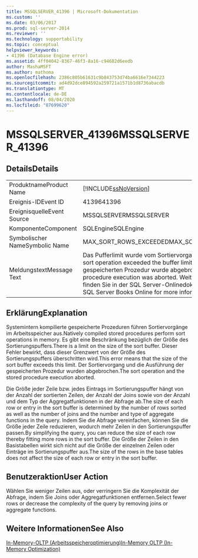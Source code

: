 ```yaml
---
title: MSSQLSERVER_41396 | Microsoft-Dokumentation
ms.custom: ''
ms.date: 03/06/2017
ms.prod: sql-server-2014
ms.reviewer: ''
ms.technology: supportability
ms.topic: conceptual
helpviewer_keywords:
- 41396 (Database Engine error)
ms.assetid: 4ff04042-8367-46f3-8a16-c94682d6eedb
author: MashaMSFT
ms.author: mathoma
ms.openlocfilehash: 2386c805b61631c9b843753d74ba6616e7344223
ms.sourcegitcommit: ad4d92dce894592a259721a1571b1d8736abacdb
ms.translationtype: MT
ms.contentlocale: de-DE
ms.lasthandoff: 08/04/2020
ms.locfileid: "87699620"
---
```

# <a name="mssqlserver_41396"></a><span data-ttu-id="e013c-102">MSSQLSERVER_41396</span><span class="sxs-lookup"><span data-stu-id="e013c-102">MSSQLSERVER_41396</span></span>
    
## <a name="details"></a><span data-ttu-id="e013c-103">Details</span><span class="sxs-lookup"><span data-stu-id="e013c-103">Details</span></span>  
  
|||  
|-|-|  
|<span data-ttu-id="e013c-104">Produktname</span><span class="sxs-lookup"><span data-stu-id="e013c-104">Product Name</span></span>|[!INCLUDE[ssNoVersion](../../includes/ssnoversion-md.md)]|  
|<span data-ttu-id="e013c-105">Ereignis-ID</span><span class="sxs-lookup"><span data-stu-id="e013c-105">Event ID</span></span>|<span data-ttu-id="e013c-106">41396</span><span class="sxs-lookup"><span data-stu-id="e013c-106">41396</span></span>|  
|<span data-ttu-id="e013c-107">Ereignisquelle</span><span class="sxs-lookup"><span data-stu-id="e013c-107">Event Source</span></span>|<span data-ttu-id="e013c-108">MSSQLSERVER</span><span class="sxs-lookup"><span data-stu-id="e013c-108">MSSQLSERVER</span></span>|  
|<span data-ttu-id="e013c-109">Komponente</span><span class="sxs-lookup"><span data-stu-id="e013c-109">Component</span></span>|<span data-ttu-id="e013c-110">SQLEngine</span><span class="sxs-lookup"><span data-stu-id="e013c-110">SQLEngine</span></span>|  
|<span data-ttu-id="e013c-111">Symbolischer Name</span><span class="sxs-lookup"><span data-stu-id="e013c-111">Symbolic Name</span></span>|<span data-ttu-id="e013c-112">MAX_SORT_ROWS_EXCEEDED</span><span class="sxs-lookup"><span data-stu-id="e013c-112">MAX_SORT_ROWS_EXCEEDED</span></span>|  
|<span data-ttu-id="e013c-113">Meldungstext</span><span class="sxs-lookup"><span data-stu-id="e013c-113">Message Text</span></span>|<span data-ttu-id="e013c-114">Das Pufferlimit wurde vom Sortiervorgang überschritten.</span><span class="sxs-lookup"><span data-stu-id="e013c-114">The sort operation exceeded the buffer limit.</span></span> <span data-ttu-id="e013c-115">Die Ausführung der gespeicherten Prozedur wurde abgebrochen.</span><span class="sxs-lookup"><span data-stu-id="e013c-115">The stored procedure execution was aborted.</span></span> <span data-ttu-id="e013c-116">Weitere Informationen finden Sie in der SQL Server-Onlinedokumentation.</span><span class="sxs-lookup"><span data-stu-id="e013c-116">Consult SQL Server Books Online for more information.</span></span>|  
  
## <a name="explanation"></a><span data-ttu-id="e013c-117">Erklärung</span><span class="sxs-lookup"><span data-stu-id="e013c-117">Explanation</span></span>  
 <span data-ttu-id="e013c-118">Systemintern kompilierte gespeicherte Prozeduren führen Sortiervorgänge im Arbeitsspeicher aus.</span><span class="sxs-lookup"><span data-stu-id="e013c-118">Natively compiled stored procedures perform sort operations in memory.</span></span> <span data-ttu-id="e013c-119">Es gibt eine Beschränkung bezüglich der Größe des Sortierungspuffers.</span><span class="sxs-lookup"><span data-stu-id="e013c-119">There is a limit on the size of the sort buffer.</span></span> <span data-ttu-id="e013c-120">Dieser Fehler bewirkt, dass dieser Grenzwert von der Größe des Sortierungspuffers überschritten wird.</span><span class="sxs-lookup"><span data-stu-id="e013c-120">This error means that the size of the sort buffer exceeds this limit.</span></span> <span data-ttu-id="e013c-121">Der Sortiervorgang und die Ausführung der gespeicherten Prozedur wurden abgebrochen.</span><span class="sxs-lookup"><span data-stu-id="e013c-121">The sort operation and the stored procedure execution aborted.</span></span>  
  
 <span data-ttu-id="e013c-122">Die Größe jeder Zeile bzw. jedes Eintrags im Sortierungspuffer hängt von der Anzahl der sortierten Zeilen, der Anzahl der Joins sowie von der Anzahl und dem Typ der Aggregatfunktionen in der Abfrage ab.</span><span class="sxs-lookup"><span data-stu-id="e013c-122">The size of each row or entry in the sort buffer is determined by the number of rows sorted as well as the number of joins and the number and type of aggregate functions in the query.</span></span> <span data-ttu-id="e013c-123">Indem Sie die Abfrage vereinfachen, können Sie die Größe jeder Zeile reduzieren, wodurch mehr Zeilen in den Sortierungspuffer passen.</span><span class="sxs-lookup"><span data-stu-id="e013c-123">By simplifying the query, you can reduce the size of each row thereby fitting more rows in the sort buffer.</span></span> <span data-ttu-id="e013c-124">Die Größe der Zeilen in den Basistabellen wirkt sich nicht auf die Größe der einzelnen Zeilen oder Einträge im Sortierungspuffer aus.</span><span class="sxs-lookup"><span data-stu-id="e013c-124">The size of the rows in the base tables does not affect the size of each row or entry in the sort buffer.</span></span>  
  
## <a name="user-action"></a><span data-ttu-id="e013c-125">Benutzeraktion</span><span class="sxs-lookup"><span data-stu-id="e013c-125">User Action</span></span>  
 <span data-ttu-id="e013c-126">Wählen Sie weniger Zeilen aus, oder verringern Sie die Komplexität der Abfrage, indem Sie Joins oder Aggregatfunktionen entfernen.</span><span class="sxs-lookup"><span data-stu-id="e013c-126">Select fewer rows or decrease the complexity of the query by removing joins or aggregate functions.</span></span>  
  
## <a name="see-also"></a><span data-ttu-id="e013c-127">Weitere Informationen</span><span class="sxs-lookup"><span data-stu-id="e013c-127">See Also</span></span>  
 [<span data-ttu-id="e013c-128">In-Memory-OLTP &#40;Arbeitsspeicheroptimierung&#41;</span><span class="sxs-lookup"><span data-stu-id="e013c-128">In-Memory OLTP &#40;In-Memory Optimization&#41;</span></span>](../in-memory-oltp/in-memory-oltp-in-memory-optimization.md)  
  
  
